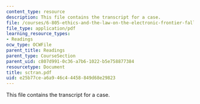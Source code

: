 ```yaml
---
content_type: resource
description: This file contains the transcript for a case.
file: /courses/6-805-ethics-and-the-law-on-the-electronic-frontier-fall-2005/e25b77cea6a946c44458849d68e29823_sctran.pdf
file_type: application/pdf
learning_resource_types:
- Readings
ocw_type: OCWFile
parent_title: Readings
parent_type: CourseSection
parent_uid: c807d991-0c36-a7b6-1022-b5e758877384
resourcetype: Document
title: sctran.pdf
uid: e25b77ce-a6a9-46c4-4458-849d68e29823
---
```

This file contains the transcript for a case.

